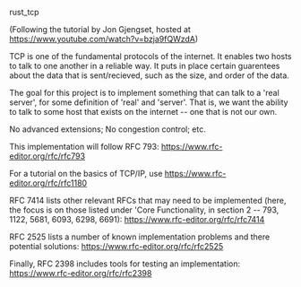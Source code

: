 rust_tcp

(Following the tutorial by Jon Gjengset, hosted at https://www.youtube.com/watch?v=bzja9fQWzdA)

TCP is one of the fundamental protocols of the internet.
It enables two hosts to talk to one another in a reliable way.
It puts in place certain guarentees about the data that is sent/recieved, such as the size, and order of the data.

The goal for this project is to implement something that can talk to a 'real server', for some definition of 'real' and 'server'.
That is, we want the ability to talk to some host that exists on the internet -- one that is not our own.

No advanced extensions;
No congestion control;
etc.

This implementation will follow RFC 793: https://www.rfc-editor.org/rfc/rfc793

For a tutorial on the basics of TCP/IP, use https://www.rfc-editor.org/rfc/rfc1180

RFC 7414 lists other relevant RFCs that may need to be implemented (here, the focus is on those listed under 'Core Functionality, in section 2 -- 793, 1122, 5681, 6093, 6298, 6691): https://www.rfc-editor.org/rfc/rfc7414

RFC 2525 lists a number of known implementation problems and there potential solutions: https://www.rfc-editor.org/rfc/rfc2525

Finally, RFC 2398 includes tools for testing an implementation: https://www.rfc-editor.org/rfc/rfc2398
